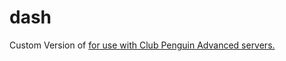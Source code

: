 # dash
Custom Version of <a href="https://github.com/solero/dash"> for use with Club Penguin Advanced servers.

